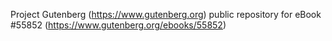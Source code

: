 Project Gutenberg (https://www.gutenberg.org) public repository for
eBook #55852 (https://www.gutenberg.org/ebooks/55852)
